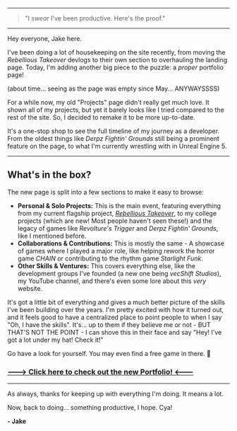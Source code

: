

---

> "I *swear* I've been productive. Here's the proof."

---

Hey everyone, Jake here.

I've been doing a lot of housekeeping on the site recently, from moving the *Rebellious Takeover* devlogs to their own section to overhauling the landing page. Today, I'm adding another big piece to the puzzle: a *proper* portfolio page!

(about time... seeing as the page was empty since May... ANYWAYSSSS)

For a while now, my old "Projects" page didn't really get much love. It shown all of my projects, but yet it barely looks like I tried compared to the rest of the site. So, I decided to remake it to be more up-to-date.

It's a one-stop shop to see the full timeline of my journey as a developer. From the oldest things like *Derpz Fightin' Grounds* still being a prominent feature on the page, to what I'm currently wrestling with in Unreal Engine 5.

---

## What's in the box?

The new page is split into a few sections to make it easy to browse:

* **Personal & Solo Projects:** This is the main event, featuring everything from my current flagship project, [*Rebellious Takeover*](rebellioustakeover.html), to my college projects (which are new! Most people haven't seen these!) and the legacy of games like *Revolture's Trigger* and *Derpz Fightin' Grounds*, like I mentioned before.
* **Collaborations & Contributions:** This is mostly the same - A showcase of games where I played a major role, like helping rework the horror game *CHAIN* or contributing to the rhythm game *Starlight Funk*.
* **Other Skills & Ventures:** This covers everything else, like the development groups I've founded (a new one being *vecShift Studios*), my YouTube channel, and there's even some lore about this *very* website.

It's got a little bit of everything and gives a much better picture of the skills I've been building over the years. I'm pretty excited with how it turned out, and it feels good to have a centralized place to point people to when I say "Oh, I have the skills". It's... up to them if they believe me or not - BUT THAT'S NOT THE POINT - I can shove this in their face and say "Hey! I've got a lot under my hat! Check it!"

Go have a look for yourself. You may even find a free game in there. 👀

### [---> Click here to check out the new Portfolio! <---](portfolio.html)

---

As always, thanks for keeping up with everything I'm doing. It means a lot.

Now, back to doing... something productive, I hope. Cya!

**- Jake**